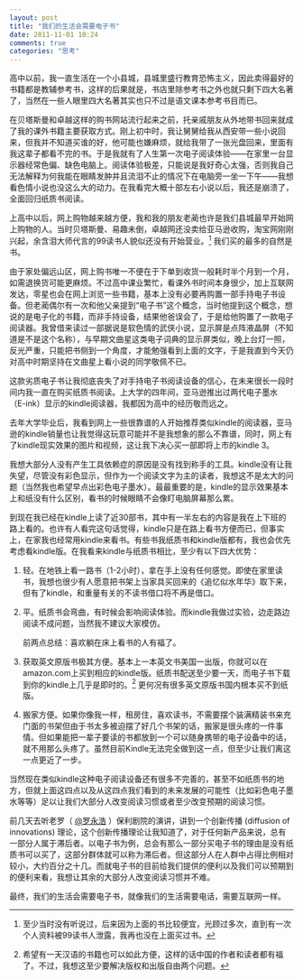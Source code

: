 ```yaml
---
layout: post
title: "我们的生活会需要电子书"
date: 2011-11-01 10:24
comments: true
categories: "思考"
---
```


高中以前，我一直生活在一个小县城，县城里盛行教育恐怖主义，因此卖得最好的书籍都是教辅参考书，这样的后果就是，书店里除参考书之外也就只剩下四大名著了，当然在一些人眼里四大名著其实也只不过是语文课本参考书目而已。

在贝塔斯曼和卓越这样的购书网站流行起来之前，托亲戚朋友从外地带书回来就成了我的课外书籍主要获取方式。刚上初中时，我让舅舅给我从西安带一些小说回来，但我并不知道买谁的好，他可能也嫌麻烦，就给我带了一张光盘回来，里面有我这辈子都看不完的书。于是我就有了人生第一次电子阅读体验——在家里一台显示器经常色偏、缺色电脑上。阅读体验极差，只能说是我好奇心太强，否则我自己无法解释为何我能在眼睛发肿并且流泪不止的情况下在电脑旁一坐一下午——我想看色情小说也没这么大的动力。在我看完大概十部左右小说以后，我还是崩溃了，全面回归纸质书阅读。
<!--more-->

上高中以后，网上购物越来越方便，我和我的朋友老蔺也许是我们县城最早开始网上购物的人。当时贝塔斯曼、易趣未倒，卓越网还没卖给亚马逊收购，淘宝网刚刚兴起，余含泪大师代言的99读书人貌似还没有开始营业。[^1] 我们买的最多的自然是书。

由于家处偏远山区，网上购书唯一不便在于下单到收货一般耗时半个月到一个月，如需退换货可能更麻烦。不过高中课业繁忙，看课外书时间本身很少，加上互联网发达，零星也会在网上浏览一些书籍，基本上没有必要再购置一部手持电子书设备。但老蔺偶尔有一次和他父亲提到“电子书”这个概念，当时他提到这个概念，想说的是电子化的书籍，而非手持设备，结果他爸误会了，于是给他购置了一款电子阅读器。我曾借来读过一部据说是软色情的武侠小说，显示屏是点阵液晶屏（不知道是不是这个名称），与早期文曲星这类电子词典的显示屏类似，晚上台灯一照，反光严重，只能把书侧到一个角度，才能勉强看到上面的文字，于是我直到今天仍对高中时期坚持在文曲星上看小说的同学敬佩不已。

这款劣质电子书让我彻底丧失了对手持电子书阅读设备的信心，在未来很长一段时间内我一直在购买纸质书阅读。上大学的四年间，亚马逊推出过两代电子墨水（E-ink）显示的kindle阅读器，我都因为高中的经历敬而远之。

去年大学毕业后，我看到网上一些很靠谱的人开始推荐类似kindle的阅读器，亚马逊的kindle销量也让我觉得这玩意可能并不是我想象的那么不靠谱，同时，网上有了kindle现实效果的图片和视频，这让我下决心买一部即将上市的kindle 3。

我想大部分人没有产生工具依赖症的原因是没有找到称手的工具。kindle没有让我失望，尽管没有彩色显示，但作为一个阅读文字为主的读者，我想这不是太大的问题（当然我也希望早点出彩色电子墨水）。最最重要的是，kindle的显示效果基本上和纸没有什么区别，看书的时候眼睛不会像盯电脑屏幕那么累。

到现在我已经在kindle上读了近30部书，其中有一半左右的内容是我在上下班的路上看的。也许有人看完这句话觉得，kindle只是在路上看书方便而已，但事实上，在家我也经常用kindle来看书。有些书我纸质书和kindle版都有，我也会优先考虑看kindle版。在我看来kindle与纸质书相比，至少有以下四大优势：

1. 轻。在地铁上看一路书（1-2小时），拿在手上没有任何感觉。即使在家里读书，我想也很少有人愿意把书架上当家具买回来的《追忆似水年华》取下来，但有了kindle，和重量有关的不读书借口将不再是借口。

2. 平。纸质书会弯曲，有时候会影响阅读体验。而kindle我做过实验，边走路边阅读不成问题，当然我不建议大家模仿。

	前两点总结：喜欢躺在床上看书的人有福了。

3. 获取英文原版书极其方便。基本上一本英文书美国一出版，你就可以在amazon.com上买到相应的kindle版。纸质书配送至少要一天，而电子书下载到你的kindle上几乎是即时的。[^2] 更何况有很多英文原版书国内根本买不到纸版。

4. 搬家方便。如果你像我一样，租房住，喜欢读书，不需要摆个装满精装书来充门面的书架但由于书太多被迫摆了好几个书架的话，搬家是很头疼的一件事情。但如果能把一辈子要读的书都放到一个可以随身携带的电子设备中的话，就不用那么头疼了。虽然目前Kindle无法完全做到这一点，但至少让我们离这一点更近了一步。

当然现在类似kindle这种电子阅读设备还有很多不完善的，甚至不如纸质书的地方，但就上面这四点以及从这四点我们看到的未来发展的可能性（比如彩色电子墨水等等）足以让我们大部分人改变阅读习惯或者至少改变预期的阅读习惯。

前几天去听老罗（ [@罗永浩](http://weibo.com/laoluoyonghao) ）保利剧院的演讲，讲到一个创新传播 (diffusion of innovations) 理论，这个创新传播理论让我知道了，对于任何新产品来说，总有一部分人属于滞后者。以电子书为例，总会有那么一部分买电子书的理由是没有纸质书可以买了，这部分群体就可以称为滞后者。但这部分人在人群中占得比例相对较小，大约百分之十几。而就电子书的目前给我们提供的便利以及我们可以预期到的便利来看，我想让其余的大部分人改变阅读习惯并不难。

最终，我们的生活会需要电子书，就像我们的生活需要电话，需要互联网一样。

[^1]: 至少当时没有听说过，后来因为上面的书比较便宜，光顾过多次，直到有一次个人资料被99读书人泄露，我再也没在上面买过书。

[^2]: 希望有一天汉语的书籍也可以如此方便，这样的话中国的作者和读者都有福了。不过，我想这至少要解决版权和出版自由两个问题。